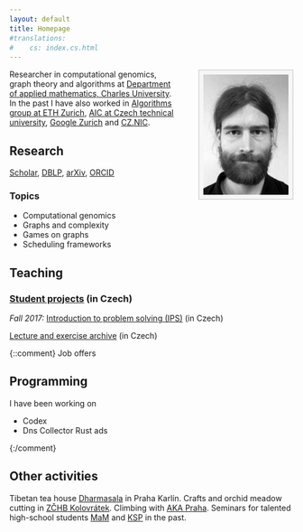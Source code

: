 ```yaml
---
layout: default
title: Homepage
#translations:
#    cs: index.cs.html
---
```


<img src="/style/gavento-m.jpg" style="max-width:30%; float: right; margin-left: 3em; padding: 7px; border: solid 2px #ddd; background: #f6f6f6;">

Researcher in computational genomics, graph theory and algorithms at
[Department of applied mathematics, Charles University](http://kam.mff.cuni.cz/).
In the past I have also worked in
[Algorithms group at ETH Zurich](http://inf.ethz.ch/),
[AIC at Czech technical university](http://cs.felk.cvut.cz/),
[Google Zurich](https://www.google.ch/) and
[CZ.NIC](http://nic.cz/).

## Research

[<i class="ai black ai-google-scholar"></i> Scholar](https://scholar.google.com/citations?user=WeCJARQAAAAJ),
[<i class="ai black ai-dblp"></i> DBLP](http://dblp.uni-trier.de/pers/hd/g/Gavenciak:Tom=aacute=s),
[<i class="ai black ai-arxiv"></i> arXiv](https://arxiv.org/find/math/1/au:+Gavenciak_T/0/1/0/all/0/1),
[<i class="ai black ai-orcid"></i> ORCID](https://orcid.org/0000-0003-1119-2426) 

### Topics

* Computational genomics
* Graphs and complexity
* Games on graphs
* Scheduling frameworks


## Teaching

### [Student projects](/vyuka/projekty.html) (in Czech)

*Fall 2017:* [Introduction to problem solving (IPS)](http://mj.ucw.cz/vyuka/1718/ips/) (in Czech)

[Lecture and exercise archive](/vyuka/archiv.html) (in Czech)


{::comment}
Job offers

## Programming

I have been working on 
* Codex
* Dns Collector
Rust ads

{:/comment}

## Other activities

Tibetan tea house [Dharmasala](http://www.dharmasala.cz/) in Praha Karlín.
Crafts and orchid meadow cutting in [ZČHB Kolovrátek](http://kolovratek.brontosaurus.cz/).
Climbing with [AKA Praha](http://www.akapraha.cz).
Seminars for talented high-school students [MaM](https://mam.mff.cuni.cz/) and [KSP](https://ksp.mff.cuni.cz/) in the past.

